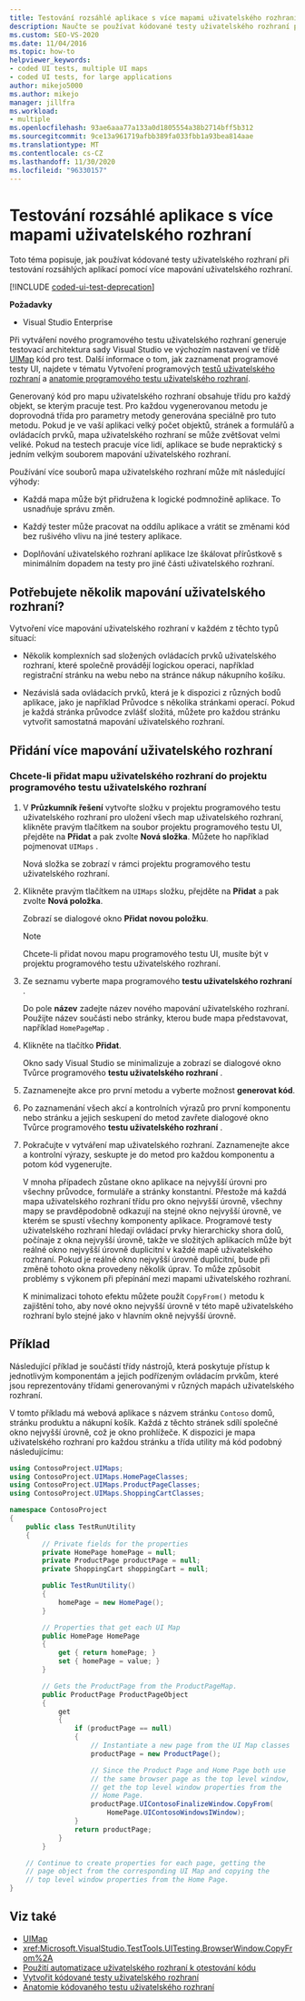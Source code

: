 ```yaml
---
title: Testování rozsáhlé aplikace s více mapami uživatelského rozhraní
description: Naučte se používat kódované testy uživatelského rozhraní při testování rozsáhlých aplikací pomocí více mapování uživatelského rozhraní. Tato funkce vyžaduje Visual Studio Enterprise.
ms.custom: SEO-VS-2020
ms.date: 11/04/2016
ms.topic: how-to
helpviewer_keywords:
- coded UI tests, multiple UI maps
- coded UI tests, for large applications
author: mikejo5000
ms.author: mikejo
manager: jillfra
ms.workload:
- multiple
ms.openlocfilehash: 93ae6aaa77a133a0d1805554a38b2714bff5b312
ms.sourcegitcommit: 9ce13a961719afbb389fa033fbb1a93bea814aae
ms.translationtype: MT
ms.contentlocale: cs-CZ
ms.lasthandoff: 11/30/2020
ms.locfileid: "96330157"
---
```

# <a name="test-a-large-application-with-multiple-ui-maps"></a>Testování rozsáhlé aplikace s více mapami uživatelského rozhraní

Toto téma popisuje, jak používat kódované testy uživatelského rozhraní při testování rozsáhlých aplikací pomocí více mapování uživatelského rozhraní.

[!INCLUDE [coded-ui-test-deprecation](includes/coded-ui-test-deprecation.md)]

**Požadavky**

- Visual Studio Enterprise

Při vytváření nového programového testu uživatelského rozhraní generuje testovací architektura sady Visual Studio ve výchozím nastavení ve třídě [UIMap](/previous-versions/dd580454(v=vs.140)) kód pro test. Další informace o tom, jak zaznamenat programové testy UI, najdete v tématu Vytvoření programových [testů uživatelského rozhraní](../test/use-ui-automation-to-test-your-code.md) a [anatomie programového testu uživatelského rozhraní](../test/anatomy-of-a-coded-ui-test.md).

Generovaný kód pro mapu uživatelského rozhraní obsahuje třídu pro každý objekt, se kterým pracuje test. Pro každou vygenerovanou metodu je doprovodná třída pro parametry metody generována speciálně pro tuto metodu. Pokud je ve vaší aplikaci velký počet objektů, stránek a formulářů a ovládacích prvků, mapa uživatelského rozhraní se může zvětšovat velmi veliké. Pokud na testech pracuje více lidí, aplikace se bude nepraktický s jedním velkým souborem mapování uživatelského rozhraní.

Používání více souborů mapa uživatelského rozhraní může mít následující výhody:

- Každá mapa může být přidružena k logické podmnožině aplikace. To usnadňuje správu změn.

- Každý tester může pracovat na oddílu aplikace a vrátit se změnami kód bez rušivého vlivu na jiné testery aplikace.

- Doplňování uživatelského rozhraní aplikace lze škálovat přírůstkově s minimálním dopadem na testy pro jiné části uživatelského rozhraní.

## <a name="do-you-need-multiple-ui-maps"></a>Potřebujete několik mapování uživatelského rozhraní?
Vytvoření více mapování uživatelského rozhraní v každém z těchto typů situací:

- Několik komplexních sad složených ovládacích prvků uživatelského rozhraní, které společně provádějí logickou operaci, například registrační stránku na webu nebo na stránce nákup nákupního košíku.

- Nezávislá sada ovládacích prvků, která je k dispozici z různých bodů aplikace, jako je například Průvodce s několika stránkami operací. Pokud je každá stránka průvodce zvlášť složitá, můžete pro každou stránku vytvořit samostatná mapování uživatelského rozhraní.

## <a name="add-multiple-ui-maps"></a>Přidání více mapování uživatelského rozhraní

### <a name="to-add-a-ui-map-to-your-coded-ui-test-project"></a>Chcete-li přidat mapu uživatelského rozhraní do projektu programového testu uživatelského rozhraní

1. V **Průzkumník řešení** vytvořte složku v projektu programového testu uživatelského rozhraní pro uložení všech map uživatelského rozhraní, klikněte pravým tlačítkem na soubor projektu programového testu UI, přejděte na **Přidat** a pak zvolte **Nová složka**. Můžete ho například pojmenovat `UIMaps` .

    Nová složka se zobrazí v rámci projektu programového testu uživatelského rozhraní.

2. Klikněte pravým tlačítkem na `UIMaps` složku, přejděte na **Přidat** a pak zvolte **Nová položka**.

    Zobrazí se dialogové okno **Přidat novou položku**.

   > [!NOTE]
   > Chcete-li přidat novou mapu programového testu UI, musíte být v projektu programového testu uživatelského rozhraní.

3. Ze seznamu vyberte mapa programového **testu uživatelského rozhraní** .

    Do pole **název** zadejte název nového mapování uživatelského rozhraní. Použijte název součásti nebo stránky, kterou bude mapa představovat, například `HomePageMap` .

4. Klikněte na tlačítko **Přidat**.

    Okno sady Visual Studio se minimalizuje a zobrazí se dialogové okno Tvůrce programového **testu uživatelského rozhraní** .

5. Zaznamenejte akce pro první metodu a vyberte možnost **generovat kód**.

6. Po zaznamenání všech akcí a kontrolních výrazů pro první komponentu nebo stránku a jejich seskupení do metod zavřete dialogové okno Tvůrce programového **testu uživatelského rozhraní** .

7. Pokračujte v vytváření map uživatelského rozhraní. Zaznamenejte akce a kontrolní výrazy, seskupte je do metod pro každou komponentu a potom kód vygenerujte.

   V mnoha případech zůstane okno aplikace na nejvyšší úrovni pro všechny průvodce, formuláře a stránky konstantní. Přestože má každá mapa uživatelského rozhraní třídu pro okno nejvyšší úrovně, všechny mapy se pravděpodobně odkazují na stejné okno nejvyšší úrovně, ve kterém se spustí všechny komponenty aplikace. Programové testy uživatelského rozhraní hledají ovládací prvky hierarchicky shora dolů, počínaje z okna nejvyšší úrovně, takže ve složitých aplikacích může být reálné okno nejvyšší úrovně duplicitní v každé mapě uživatelského rozhraní. Pokud je reálné okno nejvyšší úrovně duplicitní, bude při změně tohoto okna provedeny několik úprav. To může způsobit problémy s výkonem při přepínání mezi mapami uživatelského rozhraní.

   K minimalizaci tohoto efektu můžete použít `CopyFrom()` metodu k zajištění toho, aby nové okno nejvyšší úrovně v této mapě uživatelského rozhraní bylo stejné jako v hlavním okně nejvyšší úrovně.

## <a name="example"></a>Příklad

Následující příklad je součástí třídy nástrojů, která poskytuje přístup k jednotlivým komponentám a jejich podřízeným ovládacím prvkům, které jsou reprezentovány třídami generovanými v různých mapách uživatelského rozhraní.

V tomto příkladu má webová aplikace s názvem stránku `Contoso` domů, stránku produktu a nákupní košík. Každá z těchto stránek sdílí společné okno nejvyšší úrovně, což je okno prohlížeče. K dispozici je mapa uživatelského rozhraní pro každou stránku a třída utility má kód podobný následujícímu:

```csharp
using ContosoProject.UIMaps;
using ContosoProject.UIMaps.HomePageClasses;
using ContosoProject.UIMaps.ProductPageClasses;
using ContosoProject.UIMaps.ShoppingCartClasses;

namespace ContosoProject
{
    public class TestRunUtility
    {
        // Private fields for the properties
        private HomePage homePage = null;
        private ProductPage productPage = null;
        private ShoppingCart shoppingCart = null;

        public TestRunUtility()
        {
            homePage = new HomePage();
        }

        // Properties that get each UI Map
        public HomePage HomePage
        {
            get { return homePage; }
            set { homePage = value; }
        }

        // Gets the ProductPage from the ProductPageMap.
        public ProductPage ProductPageObject
        {
            get
            {
                if (productPage == null)
                {
                    // Instantiate a new page from the UI Map classes
                    productPage = new ProductPage();

                    // Since the Product Page and Home Page both use
                    // the same browser page as the top level window,
                    // get the top level window properties from the
                    // Home Page.
                    productPage.UIContosoFinalizeWindow.CopyFrom(
                        HomePage.UIContosoWindowsIWindow);
                }
                return productPage;
            }
        }

    // Continue to create properties for each page, getting the
    // page object from the corresponding UI Map and copying the
    // top level window properties from the Home Page.
}
```

## <a name="see-also"></a>Viz také

- [UIMap](/previous-versions/dd580454(v=vs.140))
- <xref:Microsoft.VisualStudio.TestTools.UITesting.BrowserWindow.CopyFrom%2A>
- [Použití automatizace uživatelského rozhraní k otestování kódu](../test/use-ui-automation-to-test-your-code.md)
- [Vytvořit kódované testy uživatelského rozhraní](../test/use-ui-automation-to-test-your-code.md)
- [Anatomie kódovaného testu uživatelského rozhraní](../test/anatomy-of-a-coded-ui-test.md)
